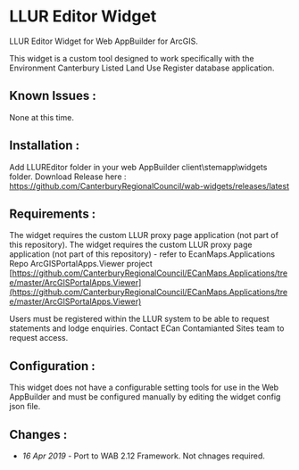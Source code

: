 # LLUR Editor Widget
LLUR Editor Widget for Web AppBuilder for ArcGIS.

This widget is a custom tool designed to work specifically with the Environment Canterbury Listed Land Use Register database application.

## Known Issues :
None at this time.

## Installation :
Add LLUREditor folder in your web AppBuilder client\stemapp\widgets folder.
Download Release here : 
https://github.com/CanterburyRegionalCouncil/wab-widgets/releases/latest

## Requirements :
The widget requires the custom LLUR proxy page application (not part of this repository).  The widget requires the custom LLUR proxy page application (not part of this repository) - refer to EcanMaps.Applications Repo ArcGISPortalApps.Viewer project [https://github.com/CanterburyRegionalCouncil/ECanMaps.Applications/tree/master/ArcGISPortalApps.Viewer](https://github.com/CanterburyRegionalCouncil/ECanMaps.Applications/tree/master/ArcGISPortalApps.Viewer) 

Users must be registered within the LLUR system to be able to request statements and lodge enquiries.  Contact ECan Contamianted Sites team to request access. 

## Configuration :
This widget does not have a configurable setting tools for use in the Web AppBuilder and must be configured manually by editing the widget config json file.


## Changes :

- *16 Apr 2019* - Port to WAB 2.12 Framework.  Not chnages required. 
